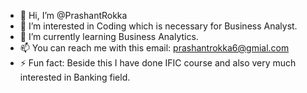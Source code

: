 - 👋 Hi, I’m @PrashantRokka
- 👀 I’m interested in Coding which is necessary for Business Analyst.
- 🌱 I’m currently learning Business Analytics.
- 📫 You can reach me with this email: prashantrokka6@gmial.com
- ⚡ Fun fact: Beside this I have done IFIC course and also very much interested in Banking field.

<!---
PrashantRokka/PrashantRokka is a ✨ special ✨ repository because its `README.md` (this file) appears on your GitHub profile.
You can click the Preview link to take a look at your changes.
--->
